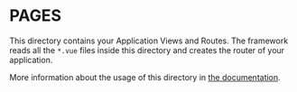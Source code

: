 # PAGES

This directory contains your Application Views and Routes.
The framework reads all the `*.vue` files inside this directory and creates the router of your application.

More information about the usage of this directory in [the documentation](https://www.cnblogs.com/jin-zhe/p/9932011.html).
